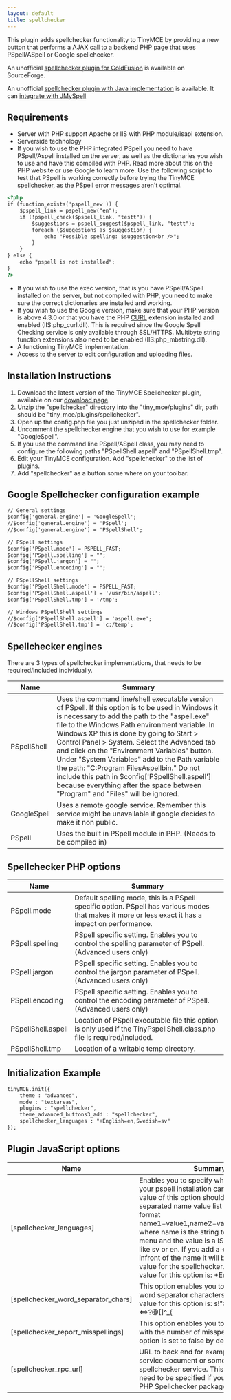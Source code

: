 ```yaml
---
layout: default
title: spellchecker
---
```


This plugin adds spellchecker functionality to TinyMCE by providing a new button that performs a AJAX call to a backend PHP page that uses PSpell/ASpell or Google spellchecker.

An unofficial [spellchecker plugin for ColdFusion](http://sourceforge.net/tracker/index.php?func=detail&aid=1908279&group_id=103281&atid=738747spellchecker) is available on SourceForge.

An unofficial [spellchecker plugin with Java implementation](http://achorniy.wordpress.com/2009/08/11/tinymce-spellchecker-in-java/) is available. It can [integrate with JMySpell](http://achorniy.wordpress.com/2010/01/05/tinymce-jmyspell-jazzy-spellchecker/)

## Requirements

*   Server with PHP support Apache or IIS with PHP module/isapi extension.
*   Serverside technology
*   If you wish to use the PHP integrated PSpell you need to have PSpell/Aspell installed on the server, as well as the dictionaries you wish to use and have this compiled with PHP. Read more about this on the PHP website or use Google to learn more. Use the following script to test that PSpell is working correctly before trying the TinyMCE spellchecker, as the PSpell error messages aren't optimal.

```html
<?php
if (function_exists('pspell_new')) {
	$pspell_link = pspell_new("en");
	if (!pspell_check($pspell_link, "testt")) {
		$suggestions = pspell_suggest($pspell_link, "testt");
		foreach ($suggestions as $suggestion) {
			echo "Possible spelling: $suggestion<br />";
		}
	}
} else {
	echo "pspell is not installed";
}
?>
```

*   If you wish to use the exec version, that is you have PSpell/ASpell installed on the server, but not compiled with PHP, you need to make sure the correct dictionaries are installed and working.
*   If you wish to use the Google version, make sure that your PHP version is above 4.3.0 or that you have the PHP [CURL](http://nl3.php.net/curl/) extension installed and enabled (IIS:php_curl.dll). This is required since the Google Spell Checking service is only available through SSL/HTTPS. Multibyte string function extensions also need to be enabled (IIS:php_mbstring.dll).
*   A functioning TinyMCE implementation.
*   Access to the server to edit configuration and uploading files.

## Installation Instructions

1.  Download the latest version of the TinyMCE Spellchecker plugin, available on our [download page](/download/download.php).
2.  Unzip the "spellchecker" directory into the "tiny_mce/plugins" dir, path should be "tiny_mce/plugins/spellchecker".
3.  Open up the config.php file you just unziped in the spellchecker folder.
4.  Uncomment the spellchecker engine that you wish to use for example "GoogleSpell".
5.  If you use the command line PSpell/ASpell class, you may need to configure the following paths "PSpellShell.aspell" and "PSpellShell.tmp".
6.  Edit your TinyMCE configuration. Add "spellchecker" to the list of plugins.
7.  Add "spellchecker" as a button some where on your toolbar.

## Google Spellchecker configuration example

```html
// General settings
$config['general.engine'] = 'GoogleSpell';
//$config['general.engine'] = 'PSpell';
//$config['general.engine'] = 'PSpellShell';

// PSpell settings
$config['PSpell.mode'] = PSPELL_FAST;
$config['PSpell.spelling'] = "";
$config['PSpell.jargon'] = "";
$config['PSpell.encoding'] = "";

// PSpellShell settings
$config['PSpellShell.mode'] = PSPELL_FAST;
$config['PSpellShell.aspell'] = '/usr/bin/aspell';
$config['PSpellShell.tmp'] = '/tmp';

// Windows PSpellShell settings
//$config['PSpellShell.aspell'] = 'aspell.exe';
//$config['PSpellShell.tmp'] = 'c:/temp';
```

## Spellchecker engines

There are 3 types of spellchecker implementations, that needs to be required/included individually.

| Name | Summary |
| --- | --- |
| PSpellShell | Uses the command line/shell executable version of PSpell. If this option is to be used in Windows it is necessary to add the path to the "aspell.exe" file to the Windows Path environment variable. In Windows XP this is done by going to Start > Control Panel > System. Select the Advanced tab and click on the "Environment Variables" button. Under "System Variables" add to the Path variable the path: "C:Program FilesAspellbin." Do not include this path in $config['PSpellShell.aspell'] because everything after the space between "Program" and "Files" will be ignored. |
| GoogleSpell | Uses a remote google service. Remember this service might be unavailable if google decides to make it non public. |
| PSpell | Uses the built in PSpell module in PHP. (Needs to be compiled in) |

## Spellchecker PHP options

| Name | Summary |
| --- | --- |
| PSpell.mode | Default spelling mode, this is a PSpell specific option. PSpell has various modes that makes it more or less exact it has a impact on performance. |
| PSpell.spelling | PSpell specific setting. Enables you to control the spelling parameter of PSpell. (Advanced users only) |
| PSpell.jargon | PSpell specific setting. Enables you to control the jargon parameter of PSpell. (Advanced users only) |
| PSpell.encoding | PSpell specific setting. Enables you to control the encoding parameter of PSpell. (Advanced users only) |
| PSpellShell.aspell | Location of PSpell executable file this option is only used if the TinyPspellShell.class.php file is required/included. |
| PSpellShell.tmp | Location of a writable temp directory. |

## Initialization Example

```html
tinyMCE.init({
	theme : "advanced",
	mode : "textareas",
	plugins : "spellchecker",
	theme_advanced_buttons3_add : "spellchecker",
	spellchecker_languages : "+English=en,Swedish=sv"
});
```

## Plugin JavaScript options

| Name | Summary |
| --- | --- |
| [spellchecker_languages] | Enables you to specify what languages your pspell installation can handle. The value of this option should be a comma separated name value list in the following format name1=value1,name2=value,name3=value where name is the string to present in the menu and the value is a ISO language code like sv or en. If you add a + character infront of the name it will be the default value for the spellchecker. The default value for this option is: +English=en. |
| [spellchecker_word_separator_chars] | This option enables you to specify the word separator characters. The default value for this option is: s!"#$%&()*+,-./:;<=>?@[]^_{|}§©«®±¶·¸»¼½¾¿×÷¤u201du201c. |
| [spellchecker_report_misspellings] | This option enables you to get an alert box with the number of misspelled words, this option is set to false by default. |
| [spellchecker_rpc_url] | URL to back end for example the PHP rpc service document or some custom spellchecker service. This option doesn't need to be specified if you downloaded the PHP Spellchecker package. |